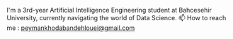 I'm a 3rd-year Artificial Intelligence Engineering student at Bahcesehir University, currently navigating the world of Data Science.
📫 How to reach me : peymankhodabandehlouei@gmail.com

<!---
PeymanKh/PeymanKh is a ✨ special ✨ repository because its `README.md` (this file) appears on your GitHub profile.
You can click the Preview link to take a look at your changes.
--->
